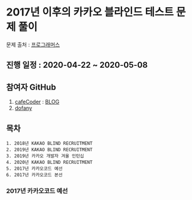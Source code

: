 # 2017년 이후의 카카오 블라인드 테스트 문제 풀이  
문제 출처 : [프로그래머스](https://programmers.co.kr/learn/challenges)  
  
## 진행 일정 : 2020-04-22 ~ 2020-05-08  

## 참여자 GitHub  
1. [cafeCoder](https://github.com/hwk0911)  :  [BLOG](https://cafecoder.tistory.com)
2. [dofany](https://github.com/dofany)  

## 목차 
    1. 2018년 KAKAO BLIND RECRUITMENT  
    2. 2019년 KAKAO BLIND RECRUITMENT  
    3. 2019년 카카오 개발자 겨울 인턴십  
    4. 2020년 KAKAO BLIND RECRUITMENT
    5. 2017년 카카오코드 예선 
    6. 2017년 카카오코드 본선  


### 2017년 카카오코드 예선   
